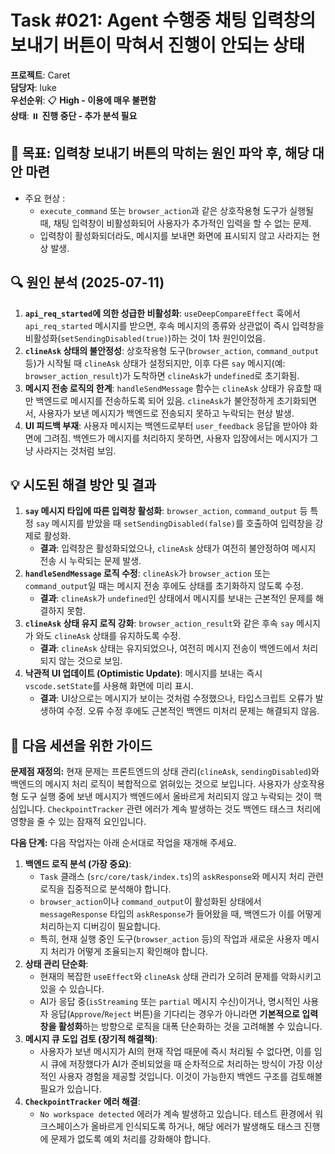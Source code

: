 # Task #021: Agent 수행중 채팅 입력창의 보내기 버튼이 막혀서 진행이 안되는 상태

**프로젝트**: Caret  
**담당자**: luke  
**우선순위**: 📋 **High - 이용에 매우 불편함**  
**상태**: ⏸️ **진행 중단 - 추가 분석 필요**

## 🎯 **목표: 입력창 보내기 버튼의 막히는 원인 파악 후, 해당 대안 마련**
* 주요 현상 :
  - `execute_command` 또는 `browser_action`과 같은 상호작용형 도구가 실행될 때, 채팅 입력창이 비활성화되어 사용자가 추가적인 입력을 할 수 없는 문제.
  - 입력창이 활성화되더라도, 메시지를 보내면 화면에 표시되지 않고 사라지는 현상 발생.

## 🔍 **원인 분석 (2025-07-11)**
1.  **`api_req_started`에 의한 성급한 비활성화**: `useDeepCompareEffect` 훅에서 `api_req_started` 메시지를 받으면, 후속 메시지의 종류와 상관없이 즉시 입력창을 비활성화(`setSendingDisabled(true)`)하는 것이 1차 원인이었음.
2.  **`clineAsk` 상태의 불안정성**: 상호작용형 도구(`browser_action`, `command_output` 등)가 시작될 때 `clineAsk` 상태가 설정되지만, 이후 다른 `say` 메시지(예: `browser_action_result`)가 도착하면 `clineAsk`가 `undefined`로 초기화됨.
3.  **메시지 전송 로직의 한계**: `handleSendMessage` 함수는 `clineAsk` 상태가 유효할 때만 백엔드로 메시지를 전송하도록 되어 있음. `clineAsk`가 불안정하게 초기화되면서, 사용자가 보낸 메시지가 백엔드로 전송되지 못하고 누락되는 현상 발생.
4.  **UI 피드백 부재**: 사용자 메시지는 백엔드로부터 `user_feedback` 응답을 받아야 화면에 그려짐. 백엔드가 메시지를 처리하지 못하면, 사용자 입장에서는 메시지가 그냥 사라지는 것처럼 보임.

## 💡 **시도된 해결 방안 및 결과**
1.  **`say` 메시지 타입에 따른 입력창 활성화**: `browser_action`, `command_output` 등 특정 `say` 메시지를 받았을 때 `setSendingDisabled(false)`를 호출하여 입력창을 강제로 활성화.
    *   **결과**: 입력창은 활성화되었으나, `clineAsk` 상태가 여전히 불안정하여 메시지 전송 시 누락되는 문제 발생.
2.  **`handleSendMessage` 로직 수정**: `clineAsk`가 `browser_action` 또는 `command_output`일 때는 메시지 전송 후에도 상태를 초기화하지 않도록 수정.
    *   **결과**: `clineAsk`가 `undefined`인 상태에서 메시지를 보내는 근본적인 문제를 해결하지 못함.
3.  **`clineAsk` 상태 유지 로직 강화**: `browser_action_result`와 같은 후속 `say` 메시지가 와도 `clineAsk` 상태를 유지하도록 수정.
    *   **결과**: `clineAsk` 상태는 유지되었으나, 여전히 메시지 전송이 백엔드에서 처리되지 않는 것으로 보임.
4.  **낙관적 UI 업데이트 (Optimistic Update)**: 메시지를 보내는 즉시 `vscode.setState`를 사용해 화면에 미리 표시.
    *   **결과**: UI상으로는 메시지가 보이는 것처럼 수정했으나, 타입스크립트 오류가 발생하여 수정. 오류 수정 후에도 근본적인 백엔드 미처리 문제는 해결되지 않음.

## 📖 **다음 세션을 위한 가이드**
**문제점 재정의:**
현재 문제는 프론트엔드의 상태 관리(`clineAsk`, `sendingDisabled`)와 백엔드의 메시지 처리 로직이 복합적으로 얽혀있는 것으로 보입니다. 사용자가 상호작용형 도구 실행 중에 보낸 메시지가 백엔드에서 올바르게 처리되지 않고 누락되는 것이 핵심입니다. `CheckpointTracker` 관련 에러가 계속 발생하는 것도 백엔드 태스크 처리에 영향을 줄 수 있는 잠재적 요인입니다.

**다음 단계:**
다음 작업자는 아래 순서대로 작업을 재개해 주세요.

1.  **백엔드 로직 분석 (가장 중요)**:
    *   `Task` 클래스 (`src/core/task/index.ts`)의 `askResponse`와 메시지 처리 관련 로직을 집중적으로 분석해야 합니다.
    *   `browser_action`이나 `command_output`이 활성화된 상태에서 `messageResponse` 타입의 `askResponse`가 들어왔을 때, 백엔드가 이를 어떻게 처리하는지 디버깅이 필요합니다.
    *   특히, 현재 실행 중인 도구(`browser_action` 등)의 작업과 새로운 사용자 메시지 처리가 어떻게 조율되는지 확인해야 합니다.
2.  **상태 관리 단순화**:
    *   현재의 복잡한 `useEffect`와 `clineAsk` 상태 관리가 오히려 문제를 악화시키고 있을 수 있습니다.
    *   AI가 응답 중(`isStreaming` 또는 `partial` 메시지 수신)이거나, 명시적인 사용자 응답(`Approve`/`Reject` 버튼)을 기다리는 경우가 아니라면 **기본적으로 입력창을 활성화**하는 방향으로 로직을 대폭 단순화하는 것을 고려해볼 수 있습니다.
3.  **메시지 큐 도입 검토 (장기적 해결책)**:
    *   사용자가 보낸 메시지가 AI의 현재 작업 때문에 즉시 처리될 수 없다면, 이를 임시 큐에 저장했다가 AI가 준비되었을 때 순차적으로 처리하는 방식이 가장 이상적인 사용자 경험을 제공할 것입니다. 이것이 가능한지 백엔드 구조를 검토해볼 필요가 있습니다.
4.  **`CheckpointTracker` 에러 해결**:
    *   `No workspace detected` 에러가 계속 발생하고 있습니다. 테스트 환경에서 워크스페이스가 올바르게 인식되도록 하거나, 해당 에러가 발생해도 태스크 진행에 문제가 없도록 예외 처리를 강화해야 합니다.

